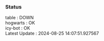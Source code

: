 ### Status


table : DOWN  
hogwarts : OK  
icy-bot : OK  
Latest Update : 2024-08-25 14:07:51.927567
